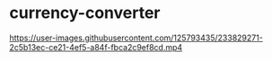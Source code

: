 # currency-converter

https://user-images.githubusercontent.com/125793435/233829271-2c5b13ec-ce21-4ef5-a84f-fbca2c9ef8cd.mp4

